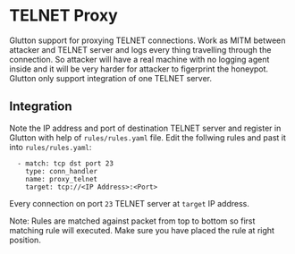 # TELNET Proxy

Glutton support for proxying TELNET connections. Work as MITM between attacker and TELNET server and logs every thing travelling through the connection. So attacker will have a real machine with no logging agent inside and it will be very harder for attacker to figerprint the honeypot. Glutton only support integration of one TELNET server.

## Integration

Note the IP address and port of destination TELNET server and register in Glutton with help of `rules/rules.yaml` file. 
Edit the follwing rules and past it into `rules/rules.yaml`:  

```
  - match: tcp dst port 23
    type: conn_handler
    name: proxy_telnet
    target: tcp://<IP Address>:<Port>
```

Every connection on port `23` TELNET server at `target` IP address.

Note: Rules are matched against packet from top to bottom so first matching rule will executed. Make sure you have placed the rule at right position. 